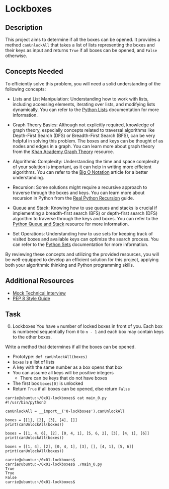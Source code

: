 # Lockboxes

## Description
This project aims to determine if all the boxes can be opened. It provides a method `canUnlockAll` that takes a list of lists representing the boxes and their keys as input and returns `True` if all boxes can be opened, and `False` otherwise.

## Concepts Needed
To efficiently solve this problem, you will need a solid understanding of the following concepts:

- Lists and List Manipulation: Understanding how to work with lists, including accessing elements, iterating over lists, and modifying lists dynamically. You can refer to the [Python Lists](https://docs.python.org/3/tutorial/introduction.html#lists) documentation for more information.

- Graph Theory Basics: Although not explicitly required, knowledge of graph theory, especially concepts related to traversal algorithms like Depth-First Search (DFS) or Breadth-First Search (BFS), can be very helpful in solving this problem. The boxes and keys can be thought of as nodes and edges in a graph. You can learn more about graph theory from the [Khan Academy Graph Theory](https://www.khanacademy.org/computing/computer-science/algorithms/graph-representation/a/representing-graphs) resource.

- Algorithmic Complexity: Understanding the time and space complexity of your solution is important, as it can help in writing more efficient algorithms. You can refer to the [Big O Notation](https://www.geeksforgeeks.org/big-o-notation/) article for a better understanding.

- Recursion: Some solutions might require a recursive approach to traverse through the boxes and keys. You can learn more about recursion in Python from the [Real Python Recursion](https://realpython.com/python-thinking-recursively/) guide.

- Queue and Stack: Knowing how to use queues and stacks is crucial if implementing a breadth-first search (BFS) or depth-first search (DFS) algorithm to traverse through the keys and boxes. You can refer to the [Python Queue and Stack](https://www.geeksforgeeks.org/stack-queue-python-using-module-queue/) resource for more information.

- Set Operations: Understanding how to use sets for keeping track of visited boxes and available keys can optimize the search process. You can refer to the [Python Sets](https://docs.python.org/3/tutorial/datastructures.html#sets) documentation for more information.

By reviewing these concepts and utilizing the provided resources, you will be well-equipped to develop an efficient solution for this project, applying both your algorithmic thinking and Python programming skills.

## Additional Resources
- [Mock Technical Interview](https://www.interviewing.io/recordings/Python-Mock-Interview-Google-1/)
- [PEP 8 Style Guide](https://www.python.org/dev/peps/pep-0008/)


## Task
0. Lockboxes
You have ``n`` number of locked boxes in front of you. Each box is numbered sequentially from ``0`` to ``n - 1`` and each box may contain keys to the other boxes.

Write a method that determines if all the boxes can be opened.

- Prototype: ``def canUnlockAll(boxes)``
- ``boxes`` is a list of lists
- A key with the same number as a box opens that box
- You can assume all keys will be positive integers
    - There can be keys that do not have boxes
- The first box ``boxes[0]`` is unlocked
- Return ``True`` if all boxes can be opened, else return ``False``

```
carrie@ubuntu:~/0x01-lockboxes$ cat main_0.py
#!/usr/bin/python3

canUnlockAll = __import__('0-lockboxes').canUnlockAll

boxes = [[1], [2], [3], [4], []]
print(canUnlockAll(boxes))

boxes = [[1, 4, 6], [2], [0, 4, 1], [5, 6, 2], [3], [4, 1], [6]]
print(canUnlockAll(boxes))

boxes = [[1, 4], [2], [0, 4, 1], [3], [], [4, 1], [5, 6]]
print(canUnlockAll(boxes))
```

```
carrie@ubuntu:~/0x01-lockboxes$
carrie@ubuntu:~/0x01-lockboxes$ ./main_0.py
True
True
False
carrie@ubuntu:~/0x01-lockboxes$
```